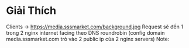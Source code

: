 # Giải Thích
Clients -> https://media.sssmarket.com/background.jpg 
Request sẽ đến 1 trong 2 nginx internet facing theo DNS roundrobin (config domain media.sssmarket.com trỏ vào 2 public ip của 2 nginx servers)
Note: 